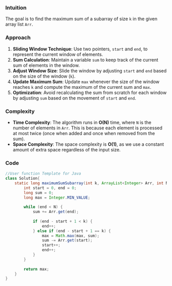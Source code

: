 
### Intuition
The goal is to find the maximum sum of a subarray of size `k` in the given array list `Arr`.

### Approach
1. **Sliding Window Technique**: Use two pointers, `start` and `end`, to represent the current window of elements.
2. **Sum Calculation**: Maintain a variable `sum` to keep track of the current sum of elements in the window.
3. **Adjust Window Size**: Slide the window by adjusting `start` and `end` based on the size of the window (`k`).
4. **Update Maximum Sum**: Update `max` whenever the size of the window reaches `k` and compute the maximum of the current sum and `max`.
5. **Optimization**: Avoid recalculating the sum from scratch for each window by adjusting `sum` based on the movement of `start` and `end`.

### Complexity
- **Time Complexity**: The algorithm runs in **O(N)** time, where `N` is the number of elements in `Arr`. This is because each element is processed at most twice (once when added and once when removed from the sum).
- **Space Complexity**: The space complexity is **O(1)**, as we use a constant amount of extra space regardless of the input size.

### Code
```java
//User function Template for Java
class Solution{
    static long maximumSumSubarray(int k, ArrayList<Integer> Arr, int N) {
        int start = 0, end = 0;
        long sum = 0;
        long max = Integer.MIN_VALUE;
        
        while (end < N) {
            sum += Arr.get(end);
            
            if (end - start + 1 < k) {
                end++;
            } else if (end - start + 1 == k) {
                max = Math.max(max, sum);
                sum -= Arr.get(start);
                start++;
                end++;
            }
        }
        
        return max;
    }
}
```

